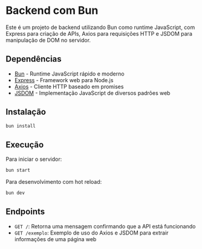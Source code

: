 # Backend com Bun

Este é um projeto de backend utilizando Bun como runtime JavaScript, com Express para criação de APIs, Axios para requisições HTTP e JSDOM para manipulação de DOM no servidor.

## Dependências

- [Bun](https://bun.sh) - Runtime JavaScript rápido e moderno
- [Express](https://expressjs.com) - Framework web para Node.js
- [Axios](https://axios-http.com) - Cliente HTTP baseado em promises
- [JSDOM](https://github.com/jsdom/jsdom) - Implementação JavaScript de diversos padrões web

## Instalação

```bash
bun install
```

## Execução

Para iniciar o servidor:

```bash
bun start
```

Para desenvolvimento com hot reload:

```bash
bun dev
```

## Endpoints

- `GET /`: Retorna uma mensagem confirmando que a API está funcionando
- `GET /exemplo`: Exemplo de uso do Axios e JSDOM para extrair informações de uma página web
